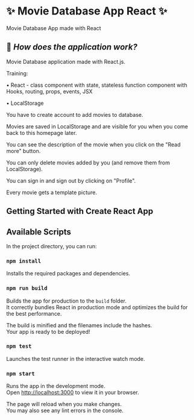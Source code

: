 # :sparkles: Movie Database App React :sparkles:

Movie Database App made with React

## :pushpin: _How does the application work?_

Movie Database application made with React.js.

Training: 

• React - class component with state, stateless function component with Hooks, routing, props, events, JSX

• LocalStorage

You have to create account to add movies to database.

Movies are saved in LocalStorage and are visible for you when you come back to this homepage later.

You can see the description of the movie when you click on the "Read more" button. 

You can only delete movies added by you (and remove them from LocalStorage).

You can sign in and sign out by clicking on "Profile".

Every movie gets a template picture. 


## Getting Started with Create React App

## Available Scripts

In the project directory, you can run:

### `npm install`

Installs the required packages and dependencies.

### `npm run build`

Builds the app for production to the `build` folder.\
It correctly bundles React in production mode and optimizes the build for the best performance.

The build is minified and the filenames include the hashes.\
Your app is ready to be deployed!

### `npm test`

Launches the test runner in the interactive watch mode.

### `npm start`

Runs the app in the development mode.\
Open [http://localhost:3000](http://localhost:3000) to view it in your browser.

The page will reload when you make changes.\
You may also see any lint errors in the console.
